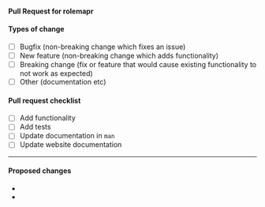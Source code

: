 #### Pull Request for rolemapr

#### Types of change

<!--
Put an `x` in the boxes that apply_
-->

- [ ] Bugfix (non-breaking change which fixes an issue)
- [ ] New feature (non-breaking change which adds functionality)
- [ ] Breaking change (fix or feature that would cause existing functionality to not work as expected)
- [ ] Other (documentation etc)

#### Pull request checklist

 - [ ] Add functionality
 - [ ] Add tests
 - [ ] Update documentation in `man`
 - [ ] Update website documentation

***

#### Proposed changes
<!-- 
 Describe the big picture of your changes here to communicate to the maintainers why we should accept this pull request. 
 If it fixes a bug or resolves a feature request, be sure to link to that issue. 
 If this is a relatively large or complex change, kick off the discussion by explaining why you chose the solution,
 you did and what alternatives you considered etc.
-->

- 
- 
